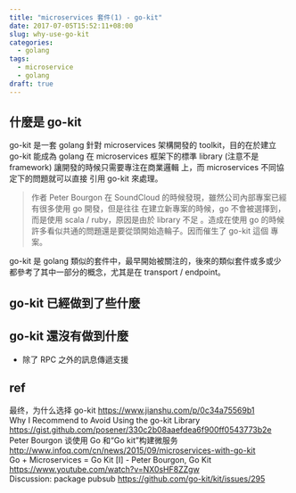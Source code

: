 ```yaml
---
title: "microservices 套件(1) - go-kit"
date: 2017-07-05T15:52:11+08:00
slug: why-use-go-kit
categories:
  - golang
tags:
  - microservice
  - golang
draft: true
---
```


<!-- ![](/images/go-kit microservices.png){: width=50 } -->

## 什麼是 go-kit

go-kit 是一套 golang 針對 microservices 架構開發的 toolkit，目的在於建立 go-kit 能成為 golang 在 microservices 框架下的標準 library (注意不是 framework) 讓開發的時候只需要專注在商業邏輯 上，而 microservices 不同協定下的問題就可以直接 引用 go-kit 來處理。

<!--more-->

> 作者 Peter Bourgon 在 SoundCloud 的時候發現，雖然公司內部專案已經有很多使用 go 開發，但是往往 在建立新專案的時候，go 不會被選擇到，而是使用 scala / ruby，原因是由於 library 不足 。造成在使用 go 的時候 許多看似共通的問題還是要從頭開始造輪子。因而催生了 go-kit 這個 專案。

go-kit 是 golang 類似的套件中，最早開始被關注的，後來的類似套件或多或少 都參考了其中一部分的概念，尤其是在 transport / endpoint。

## go-kit 已經做到了些什麼

## go-kit 還沒有做到什麼

- 除了 RPC 之外的訊息傳遞支援

## ref

最终，为什么选择 go-kit <https://www.jianshu.com/p/0c34a75569b1>  
Why I Recommend to Avoid Using the go-kit Library <https://gist.github.com/posener/330c2b08aaefdea6f900ff0543773b2e>  
Peter Bourgon 谈使用 Go 和“Go kit”构建微服务 <http://www.infoq.com/cn/news/2015/09/microservices-with-go-kit>  
Go + Microservices = Go Kit [I] - Peter Bourgon, Go Kit <https://www.youtube.com/watch?v=NX0sHF8ZZgw>  
Discussion: package pubsub <https://github.com/go-kit/kit/issues/295>
